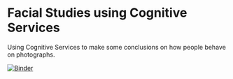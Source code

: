 # Facial Studies using Cognitive Services

Using Cognitive Services to make some conclusions on how people behave on photographs.

[![Binder](https://mybinder.org/badge_logo.svg)](https://mybinder.org/v2/gh/CloudAdvocacy/CognitivePortrait/master)

